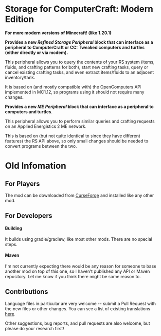 # Storage for ComputerCraft: Modern Edition
**For more modern versions of Minecraft! (like 1.20.1)**

**Provides a new _Refined Storage Peripheral_ block that can interface as a peripheral to ComputerCraft or CC: Tweaked computers and turtles (either directly or via modem).**

This peripheral allows you to query the contents of your RS system (items, fluids, and crafting patterns for both), start new crafting tasks, query or cancel existing crafting tasks, and even extract items/fluids to an adjacent inventory/tank.

It is based on (and mostly compatible with) the OpenComputers API implemented in MC1.12, so programs using it should not require many changes.

**Provides a new _ME Peripheral_ block that can interface as a peripheral to computers and turtles.**

This peripheral allows you to perform similar queries and crafting requests on an Applied Energistics 2 ME network.

This is based on (but not quite identical to since they have different features) the RS API above, so only small changes should be needed to convert programs between the two.

# Old Infomation

## For Players

The mod can be downloaded from [CurseForge](https://www.curseforge.com/minecraft/mc-mods/storage-for-computercraft) and installed like any other mod.

## For Developers

#### Building

It builds using gradle/gradlew, like most other mods.  There are no special steps.

#### Maven

I'm not currently expecting there would be any reason for someone to base another mod on top of this one, so I haven't published any API or Maven repository.  Let me know if you think there might be some reason to. 

## Contributions

Language files in particular are very welcome -- submit a Pull Request with the new files or other changes.  You can see a list of existing translations [here](src/main/resources/assets/storage4computercraft/lang).

Other suggestions, bug reports, and pull requests are also welcome, but please do your research first!

